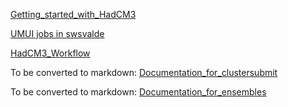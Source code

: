 [Getting_started_with_HadCM3](Getting_started_with_HadCM3.md)

[UMUI jobs in swsvalde](UMUI_jobs_in_swsvalde.md)

[HadCM3_Workflow](HadCM3_Workflow.md)

To be converted to markdown: [Documentation_for_clustersubmit](https://www.paleo.bristol.ac.uk/UM_Docs/Bristol_Tech_Notes/Documentation_for_clustersubmit.docx)

To be converted to markdown: [Documentation_for_ensembles](https://www.paleo.bristol.ac.uk/UM_Docs/Bristol_Tech_Notes/Running_Ensembles_on_bluecrystalp4.docx)



